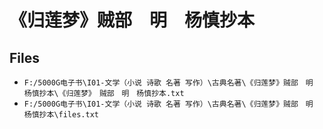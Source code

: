 # 《归莲梦》贼部　明　杨慎抄本

## Files

- `F:/5000G电子书\I01-文学（小说 诗歌 名著 写作）\古典名著\《归莲梦》贼部　明　杨慎抄本\《归莲梦》　贼部　明　杨慎抄本.txt`
- `F:/5000G电子书\I01-文学（小说 诗歌 名著 写作）\古典名著\《归莲梦》贼部　明　杨慎抄本\files.txt`
